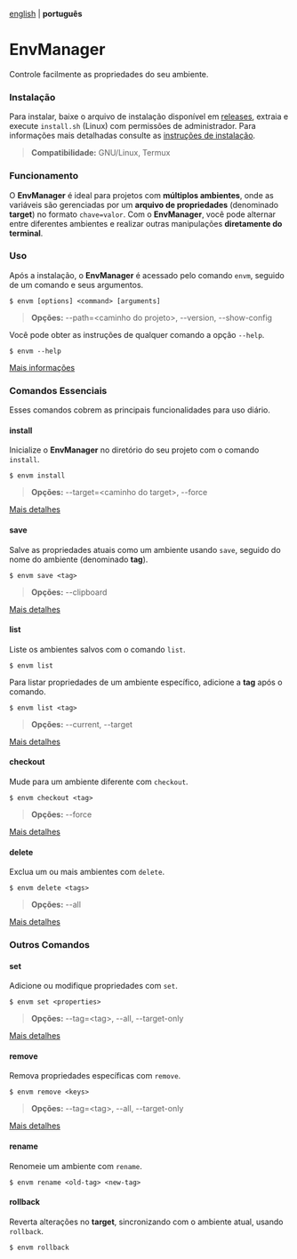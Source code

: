 [english](README.md) | **português**

# EnvManager

Controle facilmente as propriedades do seu ambiente.

### Instalação

Para instalar, baixe o arquivo de instalação disponível em [releases](https://github.com/Irineu333/EnvManager/releases),
extraia e execute `install.sh` (Linux) com permissões de administrador. Para informações mais detalhadas consulte
as [instruções de instalação](src/dist/INSTRUCTIONS.md).

> **Compatibilidade:** GNU/Linux, Termux

### Funcionamento

O **EnvManager** é ideal para projetos com **múltiplos ambientes**, onde as variáveis são gerenciadas por um **arquivo
de propriedades** (denominado **target**) no formato `chave=valor`. Com o **EnvManager**, você pode alternar entre
diferentes ambientes e realizar outras manipulações **diretamente do terminal**.

### Uso

Após a instalação, o **EnvManager** é acessado pelo comando `envm`, seguido de um comando e seus argumentos.

``` shell
$ envm [options] <command> [arguments]
```

> **Opções:** --path=\<caminho do projeto>, --version, --show-config

Você pode obter as instruções de qualquer comando a opção `--help`.

``` shell
$ envm --help
```

[Mais informações](docs/portuguese/envm.md)

### Comandos Essenciais

Esses comandos cobrem as principais funcionalidades para uso diário.

#### install

Inicialize o **EnvManager** no diretório do seu projeto com o comando `install`.

``` shell
$ envm install
```

> **Opções:** --target=\<caminho do target>, --force

[Mais detalhes](docs/portuguese/install.md)

#### save

Salve as propriedades atuais como um ambiente usando `save`, seguido do nome do ambiente (denominado **tag**).

``` shell
$ envm save <tag>
```

> **Opções:** --clipboard

[Mais detalhes](docs/portuguese/save.md)

#### list

Liste os ambientes salvos com o comando `list`.

``` shell
$ envm list
```

Para listar propriedades de um ambiente específico, adicione a **tag** após o comando.

``` shell
$ envm list <tag>
```

> **Opções:** --current, --target

[Mais detalhes](docs/portuguese/list.md)

#### checkout

Mude para um ambiente diferente com `checkout`.

``` shell
$ envm checkout <tag>
```

> **Opções:** --force

[Mais detalhes](docs/portuguese/checkout.md)

#### delete

Exclua um ou mais ambientes com `delete`.

``` shell
$ envm delete <tags>
```

> **Opções:** --all

[Mais detalhes](docs/portuguese/delete.md)

### Outros Comandos

#### set

Adicione ou modifique propriedades com `set`.

``` shell
$ envm set <properties>
```

> **Opções:** --tag=\<tag>, --all, --target-only

[Mais detalhes](docs/portuguese/set.md)

#### remove

Remova propriedades específicas com `remove`.

``` shell
$ envm remove <keys>
```

> **Opções:** --tag=\<tag>, --all, --target-only

[Mais detalhes](docs/portuguese/remove.md)

#### rename

Renomeie um ambiente com `rename`.

``` shell
$ envm rename <old-tag> <new-tag>
```

#### rollback

Reverta alterações no **target**, sincronizando com o ambiente atual, usando `rollback`.

``` shell
$ envm rollback
```